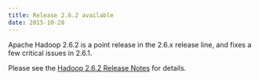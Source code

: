 ```yaml
---
title: Release 2.6.2 available
date: 2015-10-28
---
```

<!---
  Licensed under the Apache License, Version 2.0 (the "License");
  you may not use this file except in compliance with the License.
  You may obtain a copy of the License at

   http://www.apache.org/licenses/LICENSE-2.0

  Unless required by applicable law or agreed to in writing, software
  distributed under the License is distributed on an "AS IS" BASIS,
  WITHOUT WARRANTIES OR CONDITIONS OF ANY KIND, either express or implied.
  See the License for the specific language governing permissions and
  limitations under the License. See accompanying LICENSE file.
-->

Apache Hadoop 2.6.2 is a point release in the 2.6.x release line, and
fixes a few critical issues in 2.6.1.

Please see the [Hadoop 2.6.2 Release
Notes](https://hadoop.apache.org/docs/r2.6.2/hadoop-project-dist/hadoop-common/releasenotes.html)
for details.

